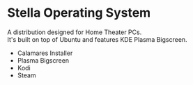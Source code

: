 # Stella Operating System
A distribution designed for Home Theater PCs.  
It's built on top of Ubuntu and features KDE Plasma Bigscreen.  
  
- Calamares Installer
- Plasma Bigscreen
- Kodi
- Steam
